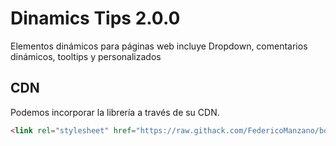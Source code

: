 # Dinamics Tips 2.0.0

Elementos dinámicos para páginas web incluye Dropdown, comentarios dinámicos, tooltips y personalizados

## CDN 

Podemos incorporar la librería a través de su CDN.

```html
<link rel="stylesheet" href="https://raw.githack.com/FedericoManzano/bodystyle-2/master/dist/css/bodystyle.css">
```